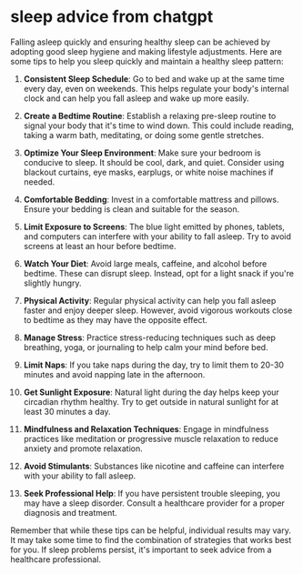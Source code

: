 # sleep advice from chatgpt

Falling asleep quickly and ensuring healthy sleep can be achieved by adopting good sleep hygiene and making lifestyle adjustments. Here are some tips to help you sleep quickly and maintain a healthy sleep pattern:

1. **Consistent Sleep Schedule**: Go to bed and wake up at the same time every day, even on weekends. This helps regulate your body's internal clock and can help you fall asleep and wake up more easily.

2. **Create a Bedtime Routine**: Establish a relaxing pre-sleep routine to signal your body that it's time to wind down. This could include reading, taking a warm bath, meditating, or doing some gentle stretches.

3. **Optimize Your Sleep Environment**: Make sure your bedroom is conducive to sleep. It should be cool, dark, and quiet. Consider using blackout curtains, eye masks, earplugs, or white noise machines if needed.

4. **Comfortable Bedding**: Invest in a comfortable mattress and pillows. Ensure your bedding is clean and suitable for the season.

5. **Limit Exposure to Screens**: The blue light emitted by phones, tablets, and computers can interfere with your ability to fall asleep. Try to avoid screens at least an hour before bedtime.

6. **Watch Your Diet**: Avoid large meals, caffeine, and alcohol before bedtime. These can disrupt sleep. Instead, opt for a light snack if you're slightly hungry.

7. **Physical Activity**: Regular physical activity can help you fall asleep faster and enjoy deeper sleep. However, avoid vigorous workouts close to bedtime as they may have the opposite effect.

8. **Manage Stress**: Practice stress-reducing techniques such as deep breathing, yoga, or journaling to help calm your mind before bed.

9. **Limit Naps**: If you take naps during the day, try to limit them to 20-30 minutes and avoid napping late in the afternoon.

10. **Get Sunlight Exposure**: Natural light during the day helps keep your circadian rhythm healthy. Try to get outside in natural sunlight for at least 30 minutes a day.

11. **Mindfulness and Relaxation Techniques**: Engage in mindfulness practices like meditation or progressive muscle relaxation to reduce anxiety and promote relaxation.

12. **Avoid Stimulants**: Substances like nicotine and caffeine can interfere with your ability to fall asleep.

13. **Seek Professional Help**: If you have persistent trouble sleeping, you may have a sleep disorder. Consult a healthcare provider for a proper diagnosis and treatment.

Remember that while these tips can be helpful, individual results may vary. It may take some time to find the combination of strategies that works best for you. If sleep problems persist, it's important to seek advice from a healthcare professional.